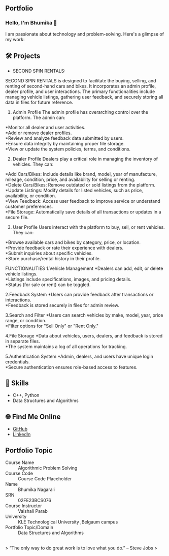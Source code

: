 ## Portfolio

### Hello, I'm Bhumika 👋

I am passionate about technology and problem-solving. Here's a glimpse of my work:

## 🛠️ Projects
- SECOND SPIN RENTALS:  

 SECOND SPIN RENTALS is designed to facilitate the buying, selling, and renting of second-hand cars and bikes. It incorporates an admin profile, dealer profile, and user interactions. The primary functionalities include managing vehicle listings, gathering user feedback, and securely storing all data in files for future reference.

 1. Admin Profile
The admin profile has overarching control over the platform. The admin can:

*Monitor all dealer and user activities.  
*Add or remove dealer profiles.  
*Review and analyze feedback data submitted by users.  
*Ensure data integrity by maintaining proper file storage.  
*View or update the system policies, terms, and conditions.  

2. Dealer Profile
Dealers play a critical role in managing the inventory of vehicles. They can:

*Add Cars/Bikes: Include details like brand, model, year of manufacture, mileage, condition, price, and availability for selling or renting.  
*Delete Cars/Bikes: Remove outdated or sold listings from the platform.  
*Update Listings: Modify details for listed vehicles, such as price, availability, or condition.  
*View Feedback: Access user feedback to improve service or understand customer preferences.  
*File Storage: Automatically save details of all transactions or updates in a secure file.  

3. User Profile
Users interact with the platform to buy, sell, or rent vehicles. They can:

*Browse available cars and bikes by category, price, or location.  
*Provide feedback or rate their experience with dealers.  
*Submit inquiries about specific vehicles.  
*Store purchase/rental history in their profile.  

FUNCTIONALITIES
1.Vehicle Management
*Dealers can add, edit, or delete vehicle listings.  
*Listings include specifications, images, and pricing details.  
*Status (for sale or rent) can be toggled.    

2.Feedback System
*Users can provide feedback after transactions or interactions.    
*Feedback is stored securely in files for admin review.  

3.Search and Filter
*Users can search vehicles by make, model, year, price range, or condition.  
*Filter options for "Sell Only" or "Rent Only."  

4.File Storage
*Data about vehicles, users, dealers, and feedback is stored in separate files.  
*The system maintains a log of all operations for tracking.  

5.Authentication System
*Admin, dealers, and users have unique login credentials.  
*Secure authentication ensures role-based access to features.  


## 🚀 Skills
- C++, Python
- Data Structures and Algorithms

## 🌐 Find Me Online
- [GitHub](https://github.com/your-github-username)
- [LinkedIn](https://linkedin.com/in/your-linkedin-profile)

## Portfolio Topic

<dl>
<dt>Course Name</dt>
<dd>Algorithmic Problem Solving</dd>
<dt>Course Code</dt>
<dd>Course Code Placeholder</dd>
<dt>Name</dt>
<dd>Bhumika Nagarali</dd>
<dt>SRN</dt>
<dd>02FE23BCS076</dd>
<dt>Course Instructor</dt>
<dd>Vaishali Parab</dd>
<dt>University</dt>
<dd>KLE Technological University ,Belgaum campus</dd>
<dt>Portfolio Topic/Domain</dt>
<dd>Data Structures and Algorithms</dd>
</dl>

<br> 
> “The only way to do great work is to love what you do.” – Steve Jobs
>
